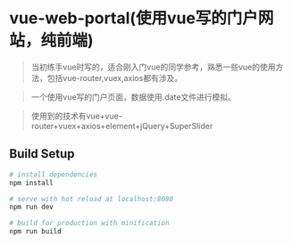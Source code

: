 # vue-web-portal(使用vue写的门户网站，纯前端)

> 当初练手vue时写的，适合刚入门vue的同学参考，熟悉一些vue的使用方法，包括vue-router,vuex,axios都有涉及。


> 一个使用vue写的门户页面，数据使用.date文件进行模拟。

>使用到的技术有vue+vue-router+vuex+axios+element+jQuery+SuperSlider


## Build Setup

``` bash
# install dependencies
npm install

# serve with hot reload at localhost:8080
npm run dev

# build for production with minification
npm run build
```